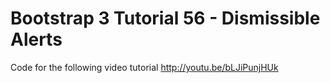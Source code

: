 Bootstrap 3 Tutorial 56 - Dismissible Alerts
============================================

Code for the following video tutorial http://youtu.be/bLJiPunjHUk
